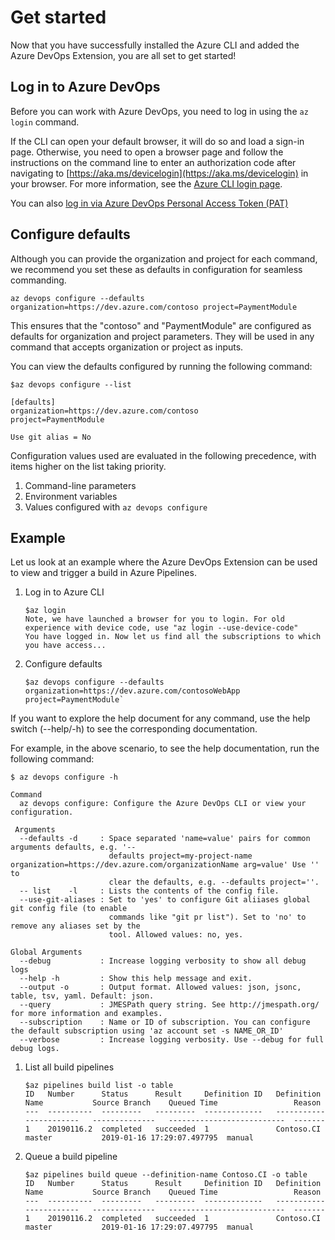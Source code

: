 # Get started

Now that you have successfully installed the Azure CLI and added the Azure DevOps Extension, you are all set to get started!

## Log in to Azure DevOps

Before you can work with Azure DevOps, you need to log in using the `az login` command.

If the CLI can open your default browser, it will do so and load a sign-in page.
Otherwise, you need to open a browser page and follow the instructions on the command line to enter an authorization code after navigating to [https://aka.ms/devicelogin](https://aka.ms/devicelogin) in your browser. For more information, see the [Azure CLI login page](https://docs.microsoft.com/cli/azure/authenticate-azure-cli).

You can also [log in via Azure DevOps Personal Access Token (PAT)](samples.md#log-in-via-azure-devops-personal-access-token-pat)

## Configure defaults

Although you can provide the organization and project for each command, we recommend you set these as defaults in configuration for seamless commanding.

`az devops configure --defaults organization=https://dev.azure.com/contoso project=PaymentModule`

This ensures that the "contoso" and "PaymentModule" are configured as defaults for organization and project parameters. They will be used in any command that accepts organization or project as inputs.

You can view the defaults configured by running the following command:

```azurecli
$az devops configure --list

[defaults]
organization=https://dev.azure.com/contoso
project=PaymentModule

Use git alias = No
```

Configuration values used are evaluated in the following precedence, with items higher on the list taking priority.

1. Command-line parameters
1. Environment variables
1. Values configured with `az devops configure`

## Example

Let us look at an example where the Azure DevOps Extension can be used to view and trigger a build in Azure Pipelines.

1. Log in to Azure CLI

    ```azurecli
    $az login
    Note, we have launched a browser for you to login. For old experience with device code, use "az login --use-device-code"
    You have logged in. Now let us find all the subscriptions to which you have access...
    ```

1. Configure defaults

    ```azurecli
    $az devops configure --defaults organization=https://dev.azure.com/contosoWebApp project=PaymentModule`
    ```

If you want to explore the help document for any command, use the help switch (--help/-h) to see the corresponding documentation.

For example, in the above scenario, to see the help documentation, run the following command:

```azurecli
$ az devops configure -h

Command
  az devops configure: Configure the Azure DevOps CLI or view your configuration.

 Arguments
  --defaults -d     : Space separated 'name=value' pairs for common arguments defaults, e.g. '--
                      defaults project=my-project-name organization=https://dev.azure.com/organizationName arg=value' Use '' to
                      clear the defaults, e.g. --defaults project=''.
  -- list    -l     : Lists the contents of the config file.
  --use-git-aliases : Set to 'yes' to configure Git aliiases global git config file (to enable
                      commands like "git pr list"). Set to 'no' to remove any aliases set by the
                      tool. Allowed values: no, yes.

Global Arguments
  --debug           : Increase logging verbosity to show all debug logs
  --help -h         : Show this help message and exit.
  --output -o       : Output format. Allowed values: json, jsonc, table, tsv, yaml. Default: json.
  --query           : JMESPath query string. See http://jmespath.org/ for more information and examples.
  --subscription    : Name or ID of subscription. You can configure the default subscription using 'az account set -s NAME_OR_ID'
  --verbose         : Increase logging verbosity. Use --debug for full debug logs.
```

1. List all build pipelines

    ```azurecli
    $az pipelines build list -o table
    ID   Number      Status      Result     Definition ID   Definition Name           Source Branch    Queued Time                 Reason
    ---  ----------  ---------   ---------  -------------   -----------------------   --------------   --------------------------  -------
    1    20190116.2  completed   succeeded  1               Contoso.CI                master           2019-01-16 17:29:07.497795  manual
    ```

1. Queue a build pipeline

    ```azurecli
    $az pipelines build queue --definition-name Contoso.CI -o table
    ID   Number      Status      Result     Definition ID   Definition Name           Source Branch    Queued Time                 Reason
    ---  ----------  ---------   ---------  -------------   -----------------------   --------------   --------------------------  -------
    1    20190116.2  completed   succeeded  1               Contoso.CI                master           2019-01-16 17:29:07.497795  manual
    ```
